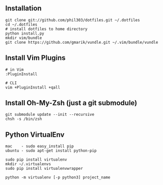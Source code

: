 ## Installation

    git clone git://github.com/phil303/dotfiles.git ~/.dotfiles
    cd ~/.dotfiles
    # install dotfiles to home directory
    python install.py
    mkdir vim/bundle
    git clone https://github.com/gmarik/vundle.git ~/.vim/bundle/vundle

## Install Vim Plugins
  
    # in Vim
    :PluginInstall

    # CLI
    vim +PluginInstall +qall

## Install Oh-My-Zsh (just a git submodule)

    git submodule update --init --recursive
    chsh -s /bin/zsh

## Python VirtualEnv

    mac    - sudo easy_install pip
    ubuntu - sudo apt-get install python-pip

    sudo pip install virtualenv
    mkdir ~/.virtualenvs
    sudo pip install virtualenvwrapper
    
    python -m virtualenv [-p python3] project_name
